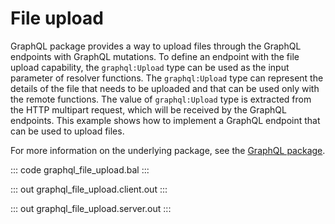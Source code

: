 # File upload

GraphQL package provides a way to upload files through the GraphQL endpoints with GraphQL mutations. To define
an endpoint with the file upload capability, the `graphql:Upload` type can be used as the input parameter of
resolver functions. The `graphql:Upload` type can represent the details of the file that needs to be uploaded and
that can be used only with the remote functions. The value of `graphql:Upload` type is extracted from the HTTP
multipart request, which will be received by the GraphQL endpoints. This example shows how to implement a GraphQL endpoint that
can be used to upload files.

For more information on the underlying package, see the
[GraphQL package](https://docs.central.ballerina.io/ballerina/graphql/latest/).

::: code graphql_file_upload.bal :::

::: out graphql_file_upload.client.out :::

::: out graphql_file_upload.server.out :::